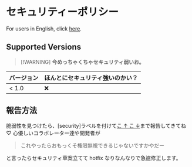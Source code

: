 # セキュリティーポリシー

For users in English, click [here](SECURITY-en.md).

## Supported Versions

> [!WARNING] **今めっちゃくちゃセキュリティ弱いお。**

| バージョン | ほんとにセキュリティ強いのかい？ |
| ---------- | -------------------------------- |
| < 1.0      | :x:                              |

## 報告方法

脆弱性を見つけたら、\[security\]ラベルを付けて[こ ↑ こ ↓](https://github.com/peyang-Celeron/PeyangSuperbAntiCheat/issues)まで報告してきてね ♡
心優しいコラボレーター達や開発者が

> これやったらおもっくそ権限無視できるじゃないですかやだー

と言ったらセキュリティ草案立てて hotfix なりなんなりで急遽修正します。
